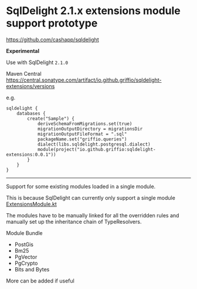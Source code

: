 # SqlDelight 2.1.x extensions module support prototype 

https://github.com/cashapp/sqldelight

**Experimental**

Use with SqlDelight `2.1.0`

Maven Central https://central.sonatype.com/artifact/io.github.griffio/sqldelight-extensions/versions

e.g.

```
sqldelight {
    databases {
        create("Sample") {
            deriveSchemaFromMigrations.set(true)
            migrationOutputDirectory = migrationsDir
            migrationOutputFileFormat = ".sql"
            packageName.set("griffio.queries")
            dialect(libs.sqldelight.postgresql.dialect)
            module(project("io.github.griffio:sqldelight-extensions:0.0.1"))
        }
    }
}
```

---

Support for some existing modules loaded in a single module. 

This is because SqlDelight can currently only support a single module 
[ExtensionsModule.kt](https://github.com/griffio/sqldelight-extensions-module-app/blob/master/extensions-module/src/main/kotlin/griffio/ExtensionsModule.kt)

The modules have to be manually linked for all the overridden rules and
manually set up the inheritance chain of TypeResolvers.

Module Bundle

* PostGis
* Bm25
* PgVector
* PgCrypto
* Bits and Bytes

More can be added if useful
